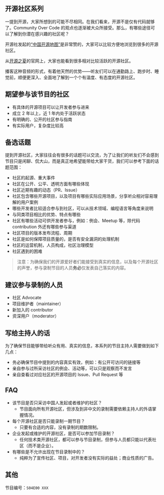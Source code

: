 ## 开源社区系列
一提到开源，大家所想到的可能不尽相同。在我们看来，开源不是仅有代码就够了。Community Over Code 的观点也逐渐被大众所接受。那么，有哪些途径可以了解到你潜在感兴趣的社区呢？

开源社发起的[“中国开源地图”](https://kaiyuanshe.vercel.app/organization)是非常赞的，大家可以比较方便地浏览到很多的开源社区。

从[开源之夏](https://summer-ospp.ac.cn/)的官网上，大家也能看到很多相对比较活跃的开源社区。

播客这种音频的形式，有着他天然的优势——听友们可以在通勤路上、跑步时、睡觉前，顺便更深入、全面地了解到一个个有温度、有态度的开源社区。

## 期望参与该节目的社区
* 有具体的开源项目可以让开发者参与进来
* 成立 2 年以上，近 1 年内处于活跃状态
* 有明确的、公开的社区参与指南
* 有实际用户，复杂度比较高

## 备选话题
提到开源社区，大家往往会有很多的话题可以交流，为了让我们的听友们不会感到节目只是闲聊、侃大山，而是真正地希望能带给大家干货，我们可以参考下面的话题范围：

* 社区的起源、重大事件
* 社区在公开、公平、透明方面有哪些体现
* 社区近期有趣的动态（PR、Issue）
* 社区包含哪些开源项目，以及项目有哪些实际应用场景，分享听众相对容易理解的用户案例
* 哪些开发者比较适合参与到社区，可以从技术领域、编程语言等角度来说明
* 与同类项目相比的优势、特点有哪些
* 社区有哪些活动可供开发者参与，例如：例会、Meetup 等，除代码 contribution 外还有哪些参与渠道
* 社区项目的版本发布流程、周期
* 社区是如何保障项目质量的，是否有安全漏洞的处理机制
* 社区的运营机制，人员构成，社区治理模型
* 社区遇到的困难

> 注意：为确保我们的开源爱好者们能接受到真实的信息，以及每个开源社区的声誉，参与录制节目的人员**务必**仅发表自己落实的内容。

## 建议参与录制的人员
* 社区 Advocate
* 项目维护者（maintainer）
* 新加入的 contributor
* 资深用户（moderator）

## 写给主持人的话
为了确保节目能够带给听众有用、真实的信息，本系列的节目主持人需要做到如下几点：

* 务必确保节目中提到的内容真实有效，例如：有公开可访问的链接等
* 亲自参与过所采访社区的例会、活动等，可以只是观察而不发言
* 亲自查看过对应社区的开源项目的 Issue、Pull Request 等

## FAQ
* 该节目是否只采访中国人发起或者维护的社区？
  * 节目面向所有开源社区，但涉及到非中文的录制需要依赖主持人的外语掌握情况。
* 每个开源社区是否只能录制一期节目？
  * 只要有合适的内容，没有录制的期数限制。
* 企业发起或维护的开源社区，是否可以参加节目录制？
  * 任何技术类开源社区，都可以参与节目录制，但参与人员都只能以代表社区（而不是企业）。
* 有哪些是不允许出现在节目录制中的？
  * 纯粹为了宣传社区、项目，对开发者没有实际的益处；商业性质的广告。

## 其他
节目编号：`S04E00 XXX`
